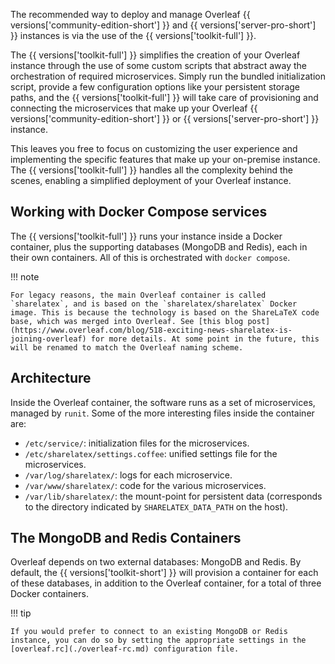 The recommended way to deploy and manage Overleaf {{ versions['community-edition-short'] }} and {{ versions['server-pro-short'] }} instances is via the use of the {{ versions['toolkit-full'] }}. 

The {{ versions['toolkit-full'] }} simplifies the creation of your Overleaf instance through the use of some custom scripts that abstract away the orchestration of required microservices. Simply run the bundled initialization script, provide a few configuration options like your persistent storage paths, and the {{ versions['toolkit-full'] }} will take care of provisioning and connecting the microservices that make up your Overleaf {{ versions['community-edition-short'] }} or {{ versions['server-pro-short'] }} instance. 

This leaves you free to focus on customizing the user experience and implementing the specific features that make up your on-premise instance. The {{ versions['toolkit-full'] }} handles all the complexity behind the scenes, enabling a simplified deployment of your Overleaf instance.

## Working with Docker Compose services

The {{ versions['toolkit-full'] }} runs your instance inside a Docker container, plus the supporting databases (MongoDB and Redis), each in their own containers. All of this is orchestrated with `docker compose`.

!!! note

    For legacy reasons, the main Overleaf container is called `sharelatex`, and is based on the `sharelatex/sharelatex` Docker image. This is because the technology is based on the ShareLaTeX code base, which was merged into Overleaf. See [this blog post](https://www.overleaf.com/blog/518-exciting-news-sharelatex-is-joining-overleaf) for more details. At some point in the future, this will be renamed to match the Overleaf naming scheme.

## Architecture

Inside the Overleaf container, the software runs as a set of microservices, managed by `runit`. Some of the more interesting files inside the container are:

- `/etc/service/`: initialization files for the microservices.
- `/etc/sharelatex/settings.coffee`: unified settings file for the microservices.
- `/var/log/sharelatex/`: logs for each microservice.
- `/var/www/sharelatex/`: code for the various microservices.
- `/var/lib/sharelatex/`: the mount-point for persistent data (corresponds to the directory indicated by `SHARELATEX_DATA_PATH` on the host).

## The MongoDB and Redis Containers

Overleaf depends on two external databases: MongoDB and Redis. By default, the {{ versions['toolkit-short'] }} will provision a container for each of these databases, in addition to the Overleaf container, for a total of three Docker containers.

!!! tip

    If you would prefer to connect to an existing MongoDB or Redis instance, you can do so by setting the appropriate settings in the [overleaf.rc](./overleaf-rc.md) configuration file.
